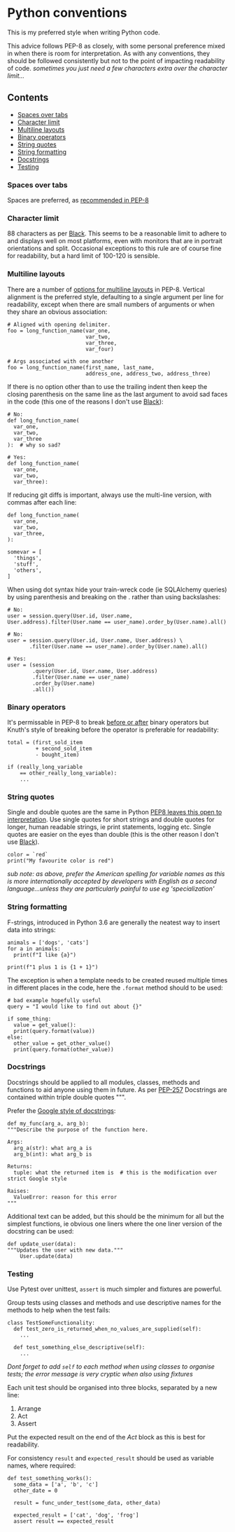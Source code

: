 # Python conventions

This is my preferred style when writing Python code. 

This advice follows PEP-8 as closely, with some personal preference mixed in when there is room for interpretation.
As with any conventions, they should be followed consistently but not to the point of impacting readability of code.
*sometimes you just need a few characters extra over the character limit...*

## Contents

- [Spaces over tabs](#spaces-over-tabs)
- [Character limit](#character-limit)
- [Multiline layouts](#multiline-layouts)
- [Binary operators](#binary-operators)
- [String quotes](#string-quotes)
- [String formatting](#string-formatting)
- [Docstrings](#docstrings)
- [Testing](#testing)

### Spaces over tabs

Spaces are preferred, as [recommended in PEP-8](https://www.python.org/dev/peps/pep-0008/#tabs-or-spaces)

### Character limit

88 characters as per [Black](https://github.com/psf/black#line-length).
This seems to be a reasonable limit to adhere to and displays well on most platforms, even with monitors that are 
in portrait orientations and split. Occasional exceptions to this rule are of course fine for readability, but a hard limit of 100-120 is sensible.

### Multiline layouts

There are a number of [options for multiline layouts](https://www.python.org/dev/peps/pep-0008/#code-lay-out) in PEP-8.
Vertical alignment is the preferred style, defaulting to a single argument per line for readability, except when there are small numbers
of arguments or when they share an obvious association:
```
# Aligned with opening delimiter.
foo = long_function_name(var_one,
                         var_two,
                         var_three,
                         var_four)
                         
# Args associated with one another
foo = long_function_name(first_name, last_name,
                         address_one, address_two, address_three)
```
If there is no option other than to use the trailing indent then keep the closing parenthesis on the same line as the last
argument to avoid sad faces in the code (this one of the reasons I don't use [Black](https://black.readthedocs.io/en/stable/)):
```
# No:
def long_function_name(
  var_one,
  var_two,
  var_three
):  # why so sad?

# Yes:
def long_function_name(
  var_one,
  var_two,
  var_three):
```
If reducing git diffs is important, always use the multi-line version, with commas after each line:
```
def long_function_name(
  var_one,
  var_two,
  var_three,
):
  
somevar = [
  'things',
  'stuff',
  'others',
]
```

When using dot syntax hide your train-wreck code (ie SQLAlchemy queries) by using parenthesis and breaking on the . rather than using
backslashes:
```
# No:
user = session.query(User.id, User.name, User.address).filter(User.name == user_name).order_by(User.name).all()

# No:
user = session.query(User.id, User.name, User.address) \
       .filter(User.name == user_name).order_by(User.name).all()

# Yes:
user = (session
        .query(User.id, User.name, User.address)
        .filter(User.name == user_name)
        .order_by(User.name)
        .all())
```

### Binary operators

It's permissable in PEP-8 to break [before or after](https://www.python.org/dev/peps/pep-0008/#should-a-line-break-before-or-after-a-binary-operator) binary operators but Knuth's style of breaking before the operator is preferable for readability:
```
total = (first_sold_item
         + second_sold_item
         - bought_item)

if (really_long_variable
    == other_really_long_variable):
    ...
```

### String quotes

Single and double quotes are the same in Python [PEP8 leaves this open to interpretation](https://www.python.org/dev/peps/pep-0008/#string-quotes).
Use single quotes for short strings and double quotes for longer, human readable strings, ie print statements, logging etc. Single quotes are easier on the eyes than double (this is the other reason I don't use [Black](https://black.readthedocs.io/en/stable/)).
```
color = `red`
print("My favourite color is red")
```
*sub note: as above, prefer the American spelling for variable names as this is more internationally accepted by developers
with English as a second language...unless they are particularly painful to use eg 'specialization'*

### String formatting

F-strings, introduced in Python 3.6 are generally the neatest way to insert data into strings:
```
animals = ['dogs', 'cats']
for a in animals:
  print(f"I like {a}")
  
print(f"1 plus 1 is {1 + 1}")
```

The exception is when a template needs to be created reused multiple times in different places in the code,
here the ```.format``` method should to be used:
```
# bad example hopefully useful
query = "I would like to find out about {}"

if some_thing:
  value = get_value():
  print(query.format(value))
else:
  other_value = get_other_value()
  print(query.format(other_value))
```

### Docstrings

Docstrings should be applied to all modules, classes, methods and functions to aid anyone using them in future.
As per [PEP-257](https://www.python.org/dev/peps/pep-0257/) Docstrings are contained within triple double quotes """.

Prefer the [Google style of docstrings](http://google.github.io/styleguide/pyguide.html#381-docstrings):
```
def my_func(arg_a, arg_b):
"""Describe the purpose of the function here.

Args:
  arg_a(str): what arg_a is
  arg_b(int): what arg_b is
  
Returns:
  tuple: what the returned item is  # this is the modification over strict Google style
  
Raises:
  ValueError: reason for this error
"""
```
Additional text can be added, but this should be the minimum for all but the simplest functions, ie obvious one liners where
the one liner version of the docstring can be used:
```
def update_user(data):
"""Updates the user with new data."""
    User.update(data)
```

### Testing

Use Pytest over unittest, ```assert``` is much simpler and fixtures are powerful.

Group tests using classes and methods and use descriptive names for the methods to help when the test fails:
```
class TestSomeFunctionality:
  def test_zero_is_returned_when_no_values_are_supplied(self):
    ...
    
  def test_something_else_descriptive(self):
    ...
```
*Dont forget to add ```self``` to each method when using classes to organise tests; the error message is very cryptic when also using fixtures*

Each unit test should be organised into three blocks, separated by a new line:

1. Arrange
2. Act
3. Assert

Put the expected result on the end of the *Act* block as this is best for readability.

For consistency `result` and `expected_result` should be used as variable names, where required:
```
def test_something_works():
  some_data = ['a', 'b', 'c']
  other_date = 0
  
  result = func_under_test(some_data, other_data)
  
  expected_result = ['cat', 'dog', 'frog']
  assert result == expected_result
```
